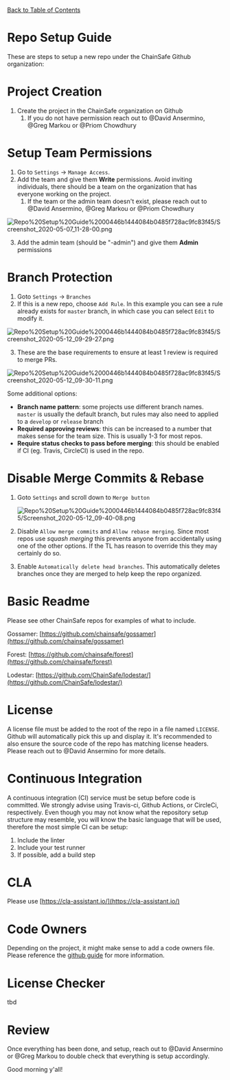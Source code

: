 [Back to Table of Contents](../README.md#Table-of-Contents)

# Repo Setup Guide

These are steps to setup a new repo under the ChainSafe Github organization:

# Project Creation

1. Create the project in the ChainSafe organization on Github
    1. If you do not have permission reach out to @David Ansermino, @Greg Markou or @Priom Chowdhury 

# Setup Team Permissions

1. Go to `Settings` → `Manage Access`. 
2.  Add the team and give them **Write** permissions. Avoid inviting individuals, there should be a team on the organization that has everyone working on the project. 
    1. If the team or the admin team doesn't exist, please reach out to @David Ansermino, @Greg Markou or @Priom Chowdhury  

![Repo%20Setup%20Guide%2000446b1444084b0485f728ac9fc83f45/Screenshot_2020-05-07_11-28-00.png](../assets/Screenshot_2020-05-07_11-28-00.png)

3. Add the admin team (should be "<team-name>-admin") and give them **Admin** permissions

# Branch Protection

1. Goto `Settings` → `Branches`
2. If this is a new repo, choose `Add Rule`. In this example you can see a rule already exists for `master` branch, in which case you can select `Edit` to modify it. 

![Repo%20Setup%20Guide%2000446b1444084b0485f728ac9fc83f45/Screenshot_2020-05-12_09-29-27.png](../assets//Screenshot_2020-05-12_09-29-27.png)

3. These are the base requirements to ensure at least 1 review is required to merge PRs.

![Repo%20Setup%20Guide%2000446b1444084b0485f728ac9fc83f45/Screenshot_2020-05-12_09-30-11.png](../assets//Screenshot_2020-05-12_09-30-11.png)

Some additional options:

- **Branch name pattern**: some projects use different branch names. `master` is usually the default branch, but rules may also need to applied to a `develop` or `release` branch
- **Required approving reviews**: this can be increased to a number that makes sense for the team size. This is usually 1-3 for most repos.
- **Require status checks to pass before merging**: this should be enabled if CI (eg. Travis, CircleCI) is used in the repo.

# Disable Merge Commits & Rebase

1. Goto `Settings`  and scroll down to `Merge button`

    ![Repo%20Setup%20Guide%2000446b1444084b0485f728ac9fc83f45/Screenshot_2020-05-12_09-40-08.png](../assets//Screenshot_2020-05-12_09-40-08.png)

2. Disable `Allow merge commits` and `Allow rebase merging`. Since most repos use *squash merging* this prevents anyone from accidentally using one of the other options. If the TL has reason to override this they may certainly do so.

3. Enable `Automatically delete head branches`. This automatically deletes branches once they are merged to help keep the repo organized.

# Basic Readme

Please see other ChainSafe repos for examples of what to include. 

Gossamer: [https://github.com/chainsafe/gossamer](https://github.com/chainsafe/gossamer)

Forest: [https://github.com/chainsafe/forest](https://github.com/chainsafe/forest)

Lodestar: [https://github.com/ChainSafe/lodestar/](https://github.com/ChainSafe/lodestar/)

# License

A license file must be added to the root of the repo in a file named `LICENSE`. Github will automatically pick this up and display it. It's recommended to also ensure the source code of the repo has matching license headers. Please reach out to @David Ansermino for more details. 

# Continuous Integration

A continuous integration (CI) service must be setup before code is committed. We strongly advise using Travis-ci, Github Actions, or CircleCi, respectively. Even though you may not know what the repository setup structure may resemble, you will know the basic language that will be used, therefore the most simple CI can be setup:

1. Include the linter
2. Include your test runner
3. If possible, add a build step

# CLA

Please use [https://cla-assistant.io/](https://cla-assistant.io/)

# Code Owners

Depending on the project, it might make sense to add a code owners file. Please reference the [github guide](https://help.github.com/en/github/creating-cloning-and-archiving-repositories/about-code-owners) for more information.

# License Checker

tbd

# Review

Once everything has been done, and setup, reach out to @David Ansermino or @Greg Markou to double check that everything is setup accordingly.

Good morning y'all!

